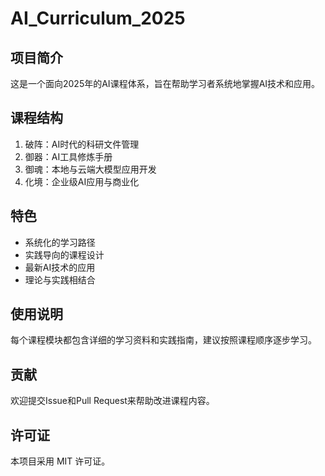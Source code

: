 # AI_Curriculum_2025

## 项目简介
这是一个面向2025年的AI课程体系，旨在帮助学习者系统地掌握AI技术和应用。

## 课程结构
1. 破阵：AI时代的科研文件管理
2. 御器：AI工具修炼手册
3. 御魂：本地与云端大模型应用开发
4. 化境：企业级AI应用与商业化

## 特色
- 系统化的学习路径
- 实践导向的课程设计
- 最新AI技术的应用
- 理论与实践相结合

## 使用说明
每个课程模块都包含详细的学习资料和实践指南，建议按照课程顺序逐步学习。

## 贡献
欢迎提交Issue和Pull Request来帮助改进课程内容。

## 许可证
本项目采用 MIT 许可证。 

